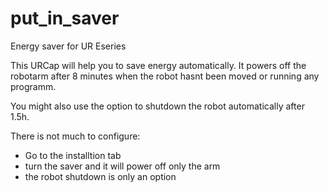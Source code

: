 # put_in_saver
Energy saver for UR Eseries


This URCap will help you to save energy automatically. 
It powers off the robotarm after 8 minutes when the robot hasnt been moved or running any programm.

You might also use the option to shutdown the robot automatically after 1.5h.

There is not much to configure:

- Go to the installtion tab
- turn the saver and it will power off only the arm
- the robot shutdown is only an option

